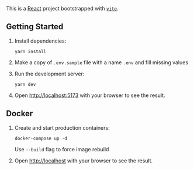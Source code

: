 This is a [React](https://react.dev/) project bootstrapped with [`vite`](https://vitejs.dev/).

## Getting Started

1. Install dependencies:
   ```
   yarn install
   ```
2. Make a copy of `.env.sample` file with a name `.env` and fill missing values

3. Run the development server:

   ```
   yarn dev
   ```

4. Open [http://localhost:5173](http://localhost:5173) with your browser to see the result.

## Docker

1. Create and start production containers:

   ```
   docker-compose up -d
   ```

   Use `--build` flag to force image rebuild

2. Open [http://localhost](http://localhost) with your browser to see the result.
